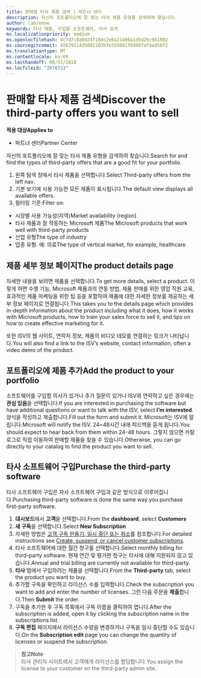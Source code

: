 ```yaml
---
title: 판매할 타사 제품 검색 | 파트너 센터
description: 자신의 포트폴리오에 잘 맞는 타사 제품 유형을 검색하여 찾습니다.
author: labrenne
keywords: 타사 제품, 구입할 소프트웨어, 타사 검색
ms.localizationpriority: medium
ms.openlocfilehash: dc7d7c8a0d24f184c2e6a21406a1d5d26c961902
ms.sourcegitcommit: 92629114d5081103bfe555081f69997af4ed56f2
ms.translationtype: MT
ms.contentlocale: ko-KR
ms.lasthandoff: 08/31/2018
ms.locfileid: "2876723"
---
```

# <a name="discover-the-third-party-offers-you-want-to-sell"></a><span data-ttu-id="4da16-104">판매할 타사 제품 검색</span><span class="sxs-lookup"><span data-stu-id="4da16-104">Discover the third-party offers you want to sell</span></span>

**<span data-ttu-id="4da16-105">적용 대상</span><span class="sxs-lookup"><span data-stu-id="4da16-105">Applies to</span></span>**

-  <span data-ttu-id="4da16-106">파트너 센터</span><span class="sxs-lookup"><span data-stu-id="4da16-106">Partner Center</span></span>

<span data-ttu-id="4da16-107">자신의 포트폴리오에 잘 맞는 타사 제품 유형을 검색하여 찾습니다.</span><span class="sxs-lookup"><span data-stu-id="4da16-107">Search for and find the types of third-party offers that are a good fit for your portfolio.</span></span> 

1.  <span data-ttu-id="4da16-108">왼쪽 탐색 창에서 타사 제품을 선택합니다.</span><span class="sxs-lookup"><span data-stu-id="4da16-108">Select Third-party offers from the left nav.</span></span> 
2.  <span data-ttu-id="4da16-109">기본 보기에 사용 가능한 모든 제품이 표시됩니다.</span><span class="sxs-lookup"><span data-stu-id="4da16-109">The default view displays all available offers.</span></span> 
3.  <span data-ttu-id="4da16-110">필터링 기준:</span><span class="sxs-lookup"><span data-stu-id="4da16-110">Filter on:</span></span>

- <span data-ttu-id="4da16-111">시장별 사용 가능성(지역)</span><span class="sxs-lookup"><span data-stu-id="4da16-111">Market availability (region)</span></span>
- <span data-ttu-id="4da16-112">타사 제품과 잘 작동하는 Microsoft 제품</span><span class="sxs-lookup"><span data-stu-id="4da16-112">The Microsoft products that work well with third-party products</span></span>
- <span data-ttu-id="4da16-113">산업 유형</span><span class="sxs-lookup"><span data-stu-id="4da16-113">The type of industry</span></span>
- <span data-ttu-id="4da16-114">업종 유형. 예: 의료</span><span class="sxs-lookup"><span data-stu-id="4da16-114">The type of vertical market, for example, healthcare</span></span>

## <a name="the-product-details-page"></a><span data-ttu-id="4da16-115">제품 세부 정보 페이지</span><span class="sxs-lookup"><span data-stu-id="4da16-115">The product details page</span></span>

<span data-ttu-id="4da16-116">자세한 내용을 보려면 제품을 선택합니다.</span><span class="sxs-lookup"><span data-stu-id="4da16-116">To get more details, select a product.</span></span> <span data-ttu-id="4da16-117">이렇게 하면 수행 기능, Microsoft 제품과의 연동 방법, 제품 판매를 위한 영업 직원 교육, 효과적인 제품 마케팅을 위한 팁 등을 포함하여 제품에 대한 자세한 정보를 제공하는 세부 정보 페이지로 연결됩니다.</span><span class="sxs-lookup"><span data-stu-id="4da16-117">This takes you to the details page which provides in-depth information about the product including what it does, how it works with Microsoft products, how to train your sales force to sell it, and tips on how to create effective marketing for it.</span></span> 

<span data-ttu-id="4da16-118">또한 ISV의 웹 사이트, 연락처 정보, 제품의 비디오 데모를 연결하는 링크가 나타납니다.</span><span class="sxs-lookup"><span data-stu-id="4da16-118">You will also find a link to the ISV’s website, contact information, often a video demo of the product.</span></span> 

## <a name="add-the-product-to-your-portfolio"></a><span data-ttu-id="4da16-119">포트폴리오에 제품 추가</span><span class="sxs-lookup"><span data-stu-id="4da16-119">Add the product to your portfolio</span></span>

<span data-ttu-id="4da16-120">소프트웨어를 구입할 의사가 있거나 추가 질문이 있거나 ISV와 연락하고 싶은 경우에는 **관심 있음**을 선택합니다.</span><span class="sxs-lookup"><span data-stu-id="4da16-120">If you are interested in purchasing the software but have additional questions or want to talk with the ISV, select **I’m interested**.</span></span> <span data-ttu-id="4da16-121">양식을 작성하고 제출합니다.</span><span class="sxs-lookup"><span data-stu-id="4da16-121">Fill out the form and submit it.</span></span> <span data-ttu-id="4da16-122">Microsoft는 ISV에 알립니다.</span><span class="sxs-lookup"><span data-stu-id="4da16-122">Microsoft will notify the ISV.</span></span> <span data-ttu-id="4da16-123">24~48시간 내에 피드백을 듣게 됩니다.</span><span class="sxs-lookup"><span data-stu-id="4da16-123">You should expect to hear back from them within 24-48 hours.</span></span> <span data-ttu-id="4da16-124">그렇지 않으면 카탈로그로 직접 이동하여 판매할 제품을 찾을 수 있습니다.</span><span class="sxs-lookup"><span data-stu-id="4da16-124">Otherwise, you can go directly to your catalog to find the product you want to sell.</span></span>

## <a name="purchase-the-third-party-software"></a><span data-ttu-id="4da16-125">타사 소프트웨어 구입</span><span class="sxs-lookup"><span data-stu-id="4da16-125">Purchase the third-party software</span></span>

<span data-ttu-id="4da16-126">타사 소프트웨어 구입은 자사 소프트웨어 구입과 같은 방식으로 이루어집니다.</span><span class="sxs-lookup"><span data-stu-id="4da16-126">Purchasing third-party software is done the same way you purchase first-party software.</span></span> 

1. <span data-ttu-id="4da16-127">**대시보드**에서 **고객**을 선택합니다.</span><span class="sxs-lookup"><span data-stu-id="4da16-127">From the **dashboard**, select **Customers**</span></span>
2. <span data-ttu-id="4da16-128">**새 구독**을 선택합니다.</span><span class="sxs-lookup"><span data-stu-id="4da16-128">Select **New Subscription**</span></span>
3. <span data-ttu-id="4da16-129">자세한 방법은 [고객 구독 만들기, 일시 중단 또는 취소](create-a-new-subscription.md)를 참조합니다.</span><span class="sxs-lookup"><span data-stu-id="4da16-129">For detailed instructions see [Create, suspend, or cancel customer subscriptions](create-a-new-subscription.md).</span></span>
4.  <span data-ttu-id="4da16-130">타사 소프트웨어에 대한 월간 청구를 선택합니다.</span><span class="sxs-lookup"><span data-stu-id="4da16-130">Select monthly billing for third-party software.</span></span> <span data-ttu-id="4da16-131">현재 연간 및 평가판 청구는 타사에 대해 지원되지 않고 있습니다.</span><span class="sxs-lookup"><span data-stu-id="4da16-131">Annual and trial billing are currently not available for third-party.</span></span>
5.  <span data-ttu-id="4da16-132">**타사** 탭에서 구입하려는 제품을 선택합니다.</span><span class="sxs-lookup"><span data-stu-id="4da16-132">From the **Third-party** tab, select the product you want to buy.</span></span>
6.  <span data-ttu-id="4da16-133">추가할 구독을 확인하고 라이선스 수를 입력합니다.</span><span class="sxs-lookup"><span data-stu-id="4da16-133">Check the subscription you want to add and enter the number of licenses.</span></span> <span data-ttu-id="4da16-134">그런 다음 주문을 **제출**합니다.</span><span class="sxs-lookup"><span data-stu-id="4da16-134">Then **Submit** the order.</span></span>
7.  <span data-ttu-id="4da16-135">구독을 추가한 후 구독 목록에서 구독 이름을 클릭하여 엽니다.</span><span class="sxs-lookup"><span data-stu-id="4da16-135">After the subscription is added, open it by clicking the subscription name in the subscriptions list.</span></span> 
8.  <span data-ttu-id="4da16-136">**구독 편집** 페이지에서 라이선스 수량을 변경하거나 구독을 일시 중단할 수도 있습니다.</span><span class="sxs-lookup"><span data-stu-id="4da16-136">On the **Subscription edit** page you can change the quantity of licenses or suspend the subscription.</span></span>

>**<span data-ttu-id="4da16-137">참고</span><span class="sxs-lookup"><span data-stu-id="4da16-137">Note</span></span>**<br> <span data-ttu-id="4da16-138">타사 관리자 사이트에서 고객에게 라이선스를 할당합니다.</span><span class="sxs-lookup"><span data-stu-id="4da16-138">You assign the license to your customer on the third-party admin site.</span></span>

    


